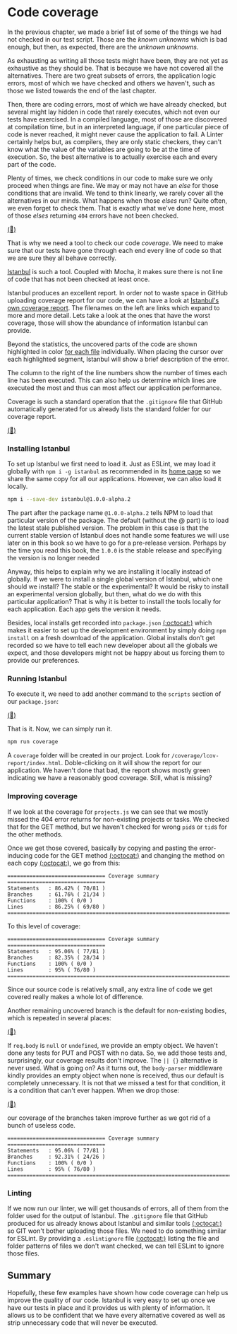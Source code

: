# Code coverage

In the previous chapter, we made a brief list of some of the things we had not checked in our test script.  Those are the *known unknowns* which is bad enough, but then, as expected, there are the *unknown unknowns*.  

As exhausting as writing all those tests might have been, they are not yet as exhaustive as they should be. That is because we have not covered all the alternatives.  There are two great subsets of errors, the application logic errors, most of which we have checked and others we haven't, such as those we listed towards the end of the last chapter.

Then, there are coding errors, most of which we have already checked, but several might lay hidden in code that rarely executes, which not even our tests have exercised.  In a compiled language, most of those are discovered at compilation time, but in an interpreted language, if one particular piece of code is never reached, it might never cause the application to fail.  A Linter certainly helps but, as compilers, they are only static checkers, they can't know what the value of the variables are going to be at the time of execution. So, the best alternative is to actually exercise each and every part of the code.

Plenty of times, we check conditions in our code to make sure we only proceed when things are fine.  We may or may not have an *else* for those conditions that are invalid.  We tend to think linearly, we rarely cover all the alternatives in our minds.  What happens when those *elses* run?   Quite often, we even forget to check them.  That is exactly what we've done here, most of those *elses*  returning `404` errors have not been checked.  

[(:memo:)](https://github.com/Satyam/book-react-redux/blob/chapter-06-02/server/projects.js#L71-L75)

That is why we need a tool to check our code *coverage*. We need to make sure that our tests have gone through each end every line of code so that we are sure they all behave correctly.

[Istanbul](https://github.com/gotwarlost/istanbul#istanbul---a-js-code-coverage-tool-written-in-js) is such a tool. Coupled with Mocha, it makes sure there is not line of code that has not been checked at least once.

Istanbul produces an excellent report.  In order not to waste space in GitHub uploading coverage report for our code, we can have a look at [Istanbul's own coverage report](http://gotwarlost.github.io/istanbul/public/coverage/lcov-report/index.html).  The filenames on the left are links which expand to more and more detail.  Lets take a look at the ones that have the worst coverage, those will show the abundance of information Istanbul can provide.

Beyond the statistics, the uncovered parts of the code are shown highlighted in color [for each file](http://gotwarlost.github.io/istanbul/public/coverage/lcov-report/istanbul/lib/reporter.js.html) individually.  When placing the cursor over each highlighted segment, Istanbul will show a brief description of the error.

The column to the right of the line numbers show the number of times each line has been executed.  This can also help us determine which lines are executed the most and thus can most affect our application performance.   

Coverage is such a standard operation that the `.gitignore` file that GitHub automatically generated for us already lists  the standard folder for our coverage report.

[(:memo:)](https://github.com/Satyam/book-react-redux/blob/chapter-06-02/.gitignore#L13-L14)

### Installing Istanbul

To set up Istanbul we first need to load it.  Just as ESLint, we may load it globally with `npm i -g istanbul` as recommended in its [home page](https://github.com/gotwarlost/istanbul#getting-started) so we share the same copy for all our applications.  However, we can also load it locally.

```sh
npm i --save-dev istanbul@1.0.0-alpha.2
```

The part after the package name `@1.0.0-alpha.2` tells NPM to load that particular version of the package.  The default (without the @ part) is to load the latest stale published version. The problem in this case is that the current stable version of Istanbul does not handle some features we will use later on in this book so we have to go for a pre-release version.  Perhaps by the time you read this book, the `1.0.0` is the stable release and specifying the version is no longer needed

Anyway, this helps to explain why we are installing it locally instead of globally.  If we were to install a single global version of Istanbul, which one should we install?  The stable or the experimental?  It would be risky to install an experimental version globally, but then, what do we do with this particular application?  That is why it is better to install the tools locally for each application. Each app gets the version it needs.

Besides, local installs get recorded into `package.json` [(:octocat:)](https://github.com/Satyam/book-react-redux/blob/chapter-07-01/package.json#L43) which makes it easier to set up the development environment by simply doing `npm install` on a fresh download of the application.  Global installs don't get recorded so we have to tell each new developer about all the globals we expect, and those developers might not be happy about us forcing them to provide our preferences.

### Running Istanbul

To execute it, we need to add another command  to the `scripts` section of our `package.json`:

[(:memo:)](https://github.com/Satyam/book-react-redux/blob/chapter-07-01/package.json#L6-L11)

That is it.  Now, we can simply run it.

```sh
npm run coverage
```

A `coverage` folder will be created in our project.  Look for `/coverage/lcov-report/index.html`. Doble-clicking on it will show the report for our application.  We haven't done that bad, the report shows mostly green indicating we have a reasonably good coverage.  Still, what is missing?

### Improving coverage

If we look at the coverage for `projects.js` we can see that we mostly missed the 404 error returns for non-existing projects or tasks.  We checked that for the GET method, but we haven't checked for wrong `pid`s or `tid`s for the other methods.

Once we get those covered, basically by copying and pasting the error-inducing code for the GET method [(:octocat:)](https://github.com/Satyam/book-react-redux/blob/chapter-06-02/test/server.js#L116-L153) and changing the method on each copy [(:octocat:)](https://github.com/Satyam/book-react-redux/blob/chapter-07-01/test/server.js#L154-L243), we go from this:

```
=============================== Coverage summary ===============================
Statements   : 86.42% ( 70/81 )
Branches     : 61.76% ( 21/34 )
Functions    : 100% ( 0/0 )
Lines        : 86.25% ( 69/80 )
================================================================================
```

To this level of coverage:

```
=============================== Coverage summary ===============================
Statements   : 95.06% ( 77/81 )
Branches     : 82.35% ( 28/34 )
Functions    : 100% ( 0/0 )
Lines        : 95% ( 76/80 )
================================================================================
```

Since our source code is relatively small, any extra line of code we get covered really makes a whole lot of difference.  

Another remaining uncovered branch is the default for non-existing bodies, which is repeated in several places:

[(:memo:)](https://github.com/Satyam/book-react-redux/blob/chapter-06-02/server/projects.js#L57)

If `req.body` is `null` or `undefined`, we provide an empty object.  We haven't done any tests for PUT and POST with no data.  So, we add those tests and, surprisingly, our coverage results don't improve.  The `|| {}` alternative is never used.  What is going on?  As it turns out, the `body-parser` middleware kindly provides an empty object when none is received, thus our default is completely unnecessary. It is not that we missed a test for that condition, it is a condition that can't ever happen. When we drop those:

[(:memo:)](https://github.com/Satyam/book-react-redux/blob/chapter-07-01/server/projects.js#L57)

our coverage of the branches taken improve further as we got rid of a bunch of useless code.

```
=============================== Coverage summary ===============================
Statements   : 95.06% ( 77/81 )
Branches     : 92.31% ( 24/26 )
Functions    : 100% ( 0/0 )
Lines        : 95% ( 76/80 )
================================================================================
```

### Linting

If we now run our linter, we will get thousands of errors, all of them from the folder used for the output of Istanbul. The `.gitignore` file that GitHub produced for us already knows about Istanbul and similar tools [(:octocat:)](https://github.com/Satyam/book-react-redux/blob/chapter-07-01/.gitignore#L14) so GIT won't bother uploading those files.  We need to do something similar for ESLint.  By providing a `.eslintignore` file [(:octocat:)](https://github.com/Satyam/book-react-redux/blob/chapter-07-01/.eslintignore) listing the file and folder patterns of files we don't want checked, we can tell ESLint to ignore those files.

## Summary

Hopefully, these few examples have shown how code coverage can help us improve the quality of our code.  Istanbul is very easy to set up once we have our tests in place and it provides us with plenty of information.  It allows us to be confident that we have every alternative covered as well as strip unnecessary code that will never be executed.
